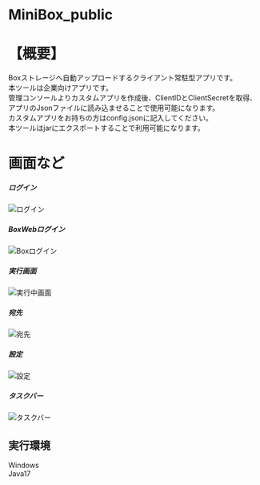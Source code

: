 # MiniBox_public

# 【概要】
Boxストレージへ自動アップロードするクライアント常駐型アプリです。<br>
本ツールは企業向けアプリです。<br>
管理コンソールよりカスタムアプリを作成後、ClientIDとClientSecretを取得、アプリのJsonファイルに読み込ませることで使用可能になります。<br>
カスタムアプリをお持ちの方はconfig.jsonに記入してください。<br>
本ツールはjarにエクスポートすることで利用可能になります。<br>

# 画面など
##### ログイン
![ログイン](https://github.com/mets-sider/MiniBox_public/assets/83691880/8348d69b-e167-4a96-bccd-98b2b3171022)
##### BoxWebログイン
![Boxログイン](https://github.com/mets-sider/MiniBox_public/assets/83691880/ed8f35d2-f8e8-493b-91a9-f241958ac44e)
##### 実行画面
![実行中画面](https://github.com/mets-sider/MiniBox_public/assets/83691880/a1d8ac74-0d9a-412d-9fde-d1f6ecb2583c)
##### 宛先
![宛先](https://github.com/mets-sider/MiniBox_public/assets/83691880/e0e85434-a9ab-430d-b149-52b02ad8dfee)
##### 設定
![設定](https://github.com/mets-sider/MiniBox_public/assets/83691880/3e8653d0-16b8-40a2-b136-13fcd449c9a0)
##### タスクバー
![タスクバー](https://github.com/mets-sider/MiniBox_public/assets/83691880/b8d90838-d1dc-4150-8070-959ced9729ab)

## 実行環境
Windows<br>
Java17
